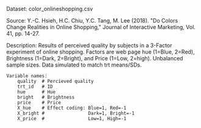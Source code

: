 Dataset: color_onlineshopping.csv

Source: Y.-C. Hsieh, H.C. Chiu, Y.C. Tang, M. Lee (2018). "Do Colors Change
Realities in Online Shopping," Journal of Interactive Marketing, Vol. 41, pp.
14-27.

Description: Results of perceived quality by subjects in a 3-Factor experiment
of online shopping. Factors are web page hue (1=Blue, 2=Red), Brightness
(1=Dark, 2=Bright), and Price (1=Low, 2=high). Unbalanced sample sizes. Data
simulated to match trt means/SDs.

```console
Variable names:
    quality  # Percieved quality
    trt_id   # ID
    hue      # Hue
    bright   # Brightness
    price    # Price
    X_hue    # Effect coding: Blue=1, Red=-1
    X_bright #                Dark=1, Bright=-1
    X_price  #                Low=1, High=-1
```

